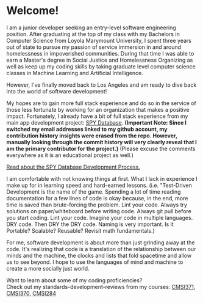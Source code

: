 # Welcome!

I am a junior developer seeking an entry-level software engineering position. After graduating at the top of my class with my Bachelors in Computer Science from Loyola Marymount University, I spent three years out of state to pursue my passion of service immersion in and around homelessness in impoverished communities. During that time I was able to earn a Master's degree in Social Justice and Homelessness Organizing as well as keep up my coding skills by taking graduate level computer science classes in Machine Learning and Artificial Intelligence.

However, I've finally moved back to Los Angeles and am ready to dive back into the world of software development!

My hopes are to gain more full stack experience and do so in the service of those less fortunate by working for an organization that makes a positive impact. Fortunately, I already have a bit of full stack experience from my main app development project: [SPY Database](https://github.com/cf7/SPY). __(Important Note: Since I switched my email addresses linked to my github account, my contribution history insights were erased from the repo. However, manually looking through the commit history will very clearly reveal that I am the primary contributor for the project.)__ (Please excuse the comments everywhere as it is an educational project as well.)

[Read about the SPY Database Development Process.](https://github.com/cf7/cf7/blob/main/docs/spy_dev_process.md)

I am comfortable with not knowing things at first. What I lack in experience I make up for in learning speed and hard-earned lessons. (i.e. "Test-Driven Development is the name of the game. Spending a lot of time reading documentation for a few lines of code is okay because, in the end, more time is saved than brute-forcing the problem. Lint your code. Always try solutions on paper/whiteboard before writing code. Always git pull before you start coding. Lint your code. Imagine your code in multiple languages. DRY code. Then DRY the DRY code. Naming is very important. Is it Portable? Scalable? Reusable? Revisit math fundamentals.)

For me, software development is about more than just grinding away at the code. It's realizing that code is a translation of the relationship between our minds and the machine, the clocks and lists that fold spacetime and allow us to see beyond. I hope to use the languages of mind and machine to create a more socially just world.


Want to learn about some of my coding proficiencies?\
Check out my standards-development-reviews from my courses:
[CMSI371](https://github.com/cf7/cmsi371/blob/master/sdr-371.pdf),
[CMSI370](https://github.com/cf7/cmsi370/blob/master/sdr-370.pdf),
[CMSI284](https://github.com/cf7/cmsi284/blob/master/sdr-284.pdf)
